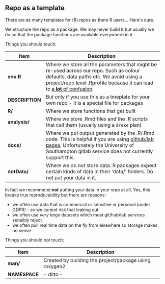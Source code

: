 ## Repo as a template

There are as many templates for (R) repos as there R users... Here's ours.

We structure the repo as a package. We may never build it but usually we do so that the package functions are available everywhere in it

Things you should touch:

| Item        | Description  |
| --- | --- |
| **env.R**  | Where we store all the parameters that might be re-used across our repo. Such as colour defaults, data paths etc. We avoid using a project/repo level .Rprofile because it can lead to [a **lot** of confusion](https://support.rstudio.com/hc/en-us/articles/360047157094-Managing-R-with-Rprofile-Renviron-Rprofile-site-Renviron-site-rsession-conf-and-repos-conf) |
|**DESCRIPTION** | But only if you use this as a tmeplate for your own repo - it is a special file for packages |
| **R/** | Where we store functions that get built |
| **analysis/** | Where we store .Rmd files and the .R scripts that call them (usually using a `drake` plan) |
| **docs/** | Where we put output generated by the .R/.Rmd code. This is helpful if you are using [github/lab pages](https://guides.github.com/features/pages/). Unfortunately the University of Southampton gitlab service does not currently support this. |
| **notData/** | Where we do not store data. R packages expect certain kinds of data in their 'data/' folders. Do not put your data in it. |

In fact we recommend **not** putting your data in your repo at all. Yes, this breaks true reproducability but there are reasons:
 * we often use data that is commercial or sensitive or personal (under GDPR) - so we cannot risk that leaking out
 * we often use _very large_ datasets which most git/hub/lab services sensibly reject
 * we often pull real time data on the fly from elsewhere so storage makes no sense 
        
Things you should not touch:

| Item        | Description  |
| --- | --- |
| **man/** | Created by building the project/package using roxygen2 |
| **NAMESPACE** | - ditto - |